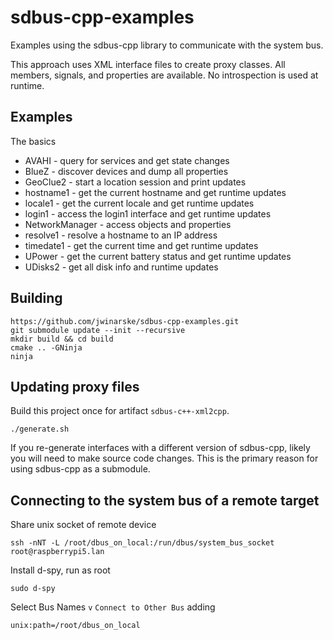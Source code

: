 # sdbus-cpp-examples

Examples using the sdbus-cpp library to communicate with the system bus.

This approach uses XML interface files to create proxy classes. All members, signals, and properties are available. No
introspection is used at runtime.

## Examples

The basics

* AVAHI - query for services and get state changes
* BlueZ - discover devices and dump all properties
* GeoClue2 - start a location session and print updates
* hostname1 - get the current hostname and get runtime updates
* locale1 - get the current locale and get runtime updates
* login1 - access the login1 interface and get runtime updates
* NetworkManager - access objects and properties
* resolve1 - resolve a hostname to an IP address
* timedate1 - get the current time and get runtime updates
* UPower - get the current battery status and get runtime updates
* UDisks2 - get all disk info and runtime updates

## Building

    https://github.com/jwinarske/sdbus-cpp-examples.git
    git submodule update --init --recursive
    mkdir build && cd build
    cmake .. -GNinja
    ninja

## Updating proxy files

Build this project once for artifact `sdbus-c++-xml2cpp`.

    ./generate.sh

If you re-generate interfaces with a different version of sdbus-cpp, likely you will need to make source code changes.
This is the primary reason for using sdbus-cpp as a submodule.

## Connecting to the system bus of a remote target

Share unix socket of remote device

    ssh -nNT -L /root/dbus_on_local:/run/dbus/system_bus_socket root@raspberrypi5.lan

Install d-spy, run as root

    sudo d-spy

Select Bus Names `v` `Connect to Other Bus` adding

    unix:path=/root/dbus_on_local